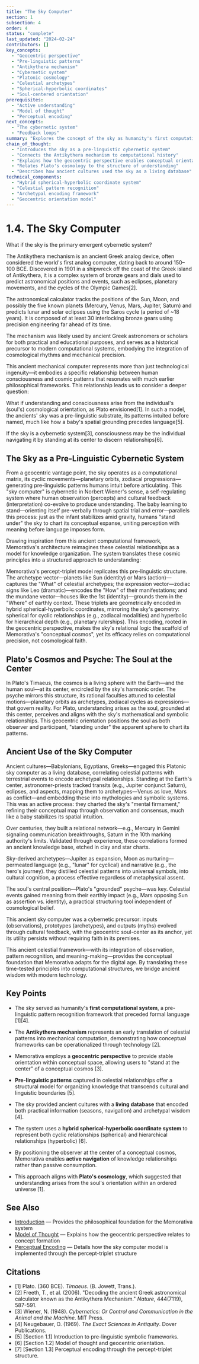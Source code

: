 ```yaml
---
title: "The Sky Computer"
section: 1
subsection: 4
order: 4
status: "complete"
last_updated: "2024-02-24"
contributors: []
key_concepts:
  - "Geocentric perspective"
  - "Pre-linguistic patterns"
  - "Antikythera mechanism"
  - "Cybernetic system"
  - "Platonic cosmology"
  - "Celestial archetypes"
  - "Spherical-hyperbolic coordinates"
  - "Soul-centered orientation"
prerequisites:
  - "Active understanding"
  - "Model of thought"
  - "Perceptual encoding"
next_concepts:
  - "The cybernetic system"
  - "Feedback loops"
summary: "Explores the concept of the sky as humanity's first computational system, a pre-linguistic cybernetic matrix that provides the structural foundation for Memorativa's conceptual organization through geocentric orientation."
chain_of_thought:
  - "Introduces the sky as a pre-linguistic cybernetic system"
  - "Connects the Antikythera mechanism to computational history"
  - "Explains how the geocentric perspective enables conceptual orientation"
  - "Relates Plato's cosmology to the structure of understanding"
  - "Describes how ancient cultures used the sky as a living database"
technical_components:
  - "Hybrid spherical-hyperbolic coordinate system"
  - "Celestial pattern recognition"
  - "Archetypal encoding framework"
  - "Geocentric orientation model"
---
```


# 1.4. The Sky Computer
What if the sky is the primary emergent cybernetic system?

The Antikythera mechanism is an ancient Greek analog device, often considered the world's first analog computer, dating back to around 150–100 BCE. Discovered in 1901 in a shipwreck off the coast of the Greek island of Antikythera, it is a complex system of bronze gears and dials used to predict astronomical positions and events, such as eclipses, planetary movements, and the cycles of the Olympic Games[2]. 

The astronomical calculator tracks the positions of the Sun, Moon, and possibly the five known planets (Mercury, Venus, Mars, Jupiter, Saturn) and predicts lunar and solar eclipses using the Saros cycle (a period of ~18 years). It is composed of at least 30 interlocking bronze gears using precision engineering far ahead of its time.

The mechanism was likely used by ancient Greek astronomers or scholars for both practical and educational purposes, and serves as a historical precursor to modern computational systems, embodying the integration of cosmological rhythms and mechanical precision.

This ancient mechanical computer represents more than just technological ingenuity—it embodies a specific relationship between human consciousness and cosmic patterns that resonates with much earlier philosophical frameworks. This relationship leads us to consider a deeper question:

What if understanding and consciousness arise from the individual's (soul's) cosmological orientation, as Plato envisioned[1]. In such a model, the ancients' sky was a pre-linguistic substrate, its patterns intuited before named, much like how a baby's spatial grounding precedes language[5]. 

If the sky is a cybernetic system[3], consciousness may be the individual navigating it by standing at its center to discern relationships[6]. 

## The Sky as a Pre-Linguistic Cybernetic System
From a geocentric vantage point, the sky operates as a computational matrix, its cyclic movements—planetary orbits, zodiacal progressions—generating pre-linguistic patterns humans intuit before articulating. This "sky computer" is cybernetic in Norbert Wiener's sense, a self-regulating system where human observation (percepts) and cultural feedback (interpretation) co-evolve to produce understanding. The baby learning to stand—orienting itself pre-verbally through spatial trial and error—parallels this process: just as the infant stabilizes amid gravity, humans "stand under" the sky to chart its conceptual expanse, uniting perception with meaning before language imposes form.

Drawing inspiration from this ancient computational framework, Memorativa's architecture reimagines these celestial relationships as a model for knowledge organization. The system translates these cosmic principles into a structured approach to understanding:

Memorativa's percept-triplet model replicates this pre-linguistic structure. The archetype vector—planets like Sun (identity) or Mars (action)—captures the "What" of celestial archetypes; the expression vector—zodiac signs like Leo (dramatic)—encodes the "How" of their manifestations; and the mundane vector—houses like the 1st (identity)—grounds them in the "Where" of earthly context. These triplets are geometrically encoded in hybrid spherical-hyperbolic coordinates, mirroring the sky's geometry: spherical for cyclic relationships (e.g., zodiacal modalities) and hyperbolic for hierarchical depth (e.g., planetary rulerships). This encoding, rooted in the geocentric perspective, makes the sky's relational logic the scaffold of Memorativa's "conceptual cosmos", yet its efficacy relies on computational precision, not cosmological faith.

## Plato's Cosmos and Psyche: The Soul at the Center
In Plato's Timaeus, the cosmos is a living sphere with the Earth—and the human soul—at its center, encircled by the sky's harmonic order. The psyche mirrors this structure, its rational faculties attuned to celestial motions—planetary orbits as archetypes, zodiacal cycles as expressions—that govern reality. For Plato, understanding arises as the soul, grounded at this center, perceives and aligns with the sky's mathematical and symbolic relationships. This geocentric orientation positions the soul as both observer and participant, "standing under" the apparent sphere to chart its patterns.

## Ancient Use of the Sky Computer
Ancient cultures—Babylonians, Egyptians, Greeks—engaged this Platonic sky computer as a living database, correlating celestial patterns with terrestrial events to encode archetypal relationships. Standing at the Earth's center, astronomer-priests tracked transits (e.g., Jupiter conjunct Saturn), eclipses, and aspects, mapping them to archetypes—Venus as love, Mars as conflict—and embedding these into mythologies and symbolic systems. This was an active process: they charted the sky's "mental firmament," refining their conceptual map through observation and consensus, much like a baby stabilizes its spatial intuition.

Over centuries, they built a relational network—e.g., Mercury in Gemini signaling communication breakthroughs, Saturn in the 10th marking authority's limits. Validated through experience, these correlations formed an ancient knowledge base, etched in clay and star charts.

Sky-derived archetypes—Jupiter as expansion, Moon as nurturing—permeated language (e.g., "lunar" for cyclical) and narrative (e.g., the hero's journey). they distilled celestial patterns into universal symbols,  into cultural cognition, a process effective regardless of metaphysical assent.

The soul's central position—Plato's "grounded" psyche—was key. Celestial events gained meaning from their earthly impact (e.g., Mars opposing Sun as assertion vs. identity), a practical structuring tool independent of cosmological belief.

This ancient sky computer was a cybernetic precursor: inputs (observations), prototypes (archetypes), and outputs (myths) evolved through cultural feedback, with the geocentric soul-center as its anchor, yet its utility persists without requiring faith in its premises.

This ancient celestial framework—with its integration of observation, pattern recognition, and meaning-making—provides the conceptual foundation that Memorativa adapts for the digital age. By translating these time-tested principles into computational structures, we bridge ancient wisdom with modern technology.

## Key Points

- The sky served as humanity's **first computational system**, a pre-linguistic pattern recognition framework that preceded formal language [1][4].

- The **Antikythera mechanism** represents an early translation of celestial patterns into mechanical computation, demonstrating how conceptual frameworks can be operationalized through technology [2].

- Memorativa employs a **geocentric perspective** to provide stable orientation within conceptual space, allowing users to "stand at the center" of a conceptual cosmos [3].

- **Pre-linguistic patterns** captured in celestial relationships offer a structural model for organizing knowledge that transcends cultural and linguistic boundaries [5].

- The sky provided ancient cultures with a **living database** that encoded both practical information (seasons, navigation) and archetypal wisdom [4].

- The system uses a **hybrid spherical-hyperbolic coordinate system** to represent both cyclic relationships (spherical) and hierarchical relationships (hyperbolic) [6].

- By positioning the observer at the center of a conceptual cosmos, Memorativa enables **active navigation** of knowledge relationships rather than passive consumption.

- This approach aligns with **Plato's cosmology**, which suggested that understanding arises from the soul's orientation within an ordered universe [1].

## See Also

- [Introduction](./memorativa-1-1-introduction.md) — Provides the philosophical foundation for the Memorativa system
- [Model of Thought](./memorativa-1-2-model-of-thought.md) — Explains how the geocentric perspective relates to concept formation
- [Perceptual Encoding](./memorativa-1-3-perceptual-encoding.md) — Details how the sky computer model is implemented through the percept-triplet structure

## Citations

- [1] Plato. (360 BCE). *Timaeus*. (B. Jowett, Trans.).
- [2] Freeth, T., et al. (2006). "Decoding the ancient Greek astronomical calculator known as the Antikythera Mechanism." *Nature*, 444(7119), 587-591.
- [3] Wiener, N. (1948). *Cybernetics: Or Control and Communication in the Animal and the Machine*. MIT Press.
- [4] Neugebauer, O. (1969). *The Exact Sciences in Antiquity*. Dover Publications.
- [5] [Section 1.1] Introduction to pre-linguistic symbolic frameworks.
- [6] [Section 1.2] Model of thought and geocentric orientation.
- [7] [Section 1.3] Perceptual encoding through the percept-triplet structure.